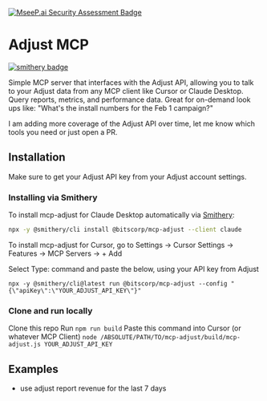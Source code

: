 [![MseeP.ai Security Assessment Badge](https://mseep.net/pr/bitscorp-mcp-mcp-adjust-badge.jpg)](https://mseep.ai/app/bitscorp-mcp-mcp-adjust)

# Adjust MCP
[![smithery badge](https://smithery.ai/badge/@bitscorp-mcp/mcp-adjust)](https://smithery.ai/badge/@bitscorp-mcp/mcp-adjust)

Simple MCP server that interfaces with the Adjust API, allowing you to talk to your Adjust data from any MCP client like Cursor or Claude Desktop. Query reports, metrics, and performance data. Great for on-demand look ups like: "What's the install numbers for the Feb 1 campaign?"

I am adding more coverage of the Adjust API over time, let me know which tools you need or just open a PR.

## Installation
Make sure to get your Adjust API key from your Adjust account settings.

### Installing via Smithery

To install mcp-adjust for Claude Desktop automatically via [Smithery](https://smithery.ai/server/@bitscorp-mcp/mcp-adjust):

```bash
npx -y @smithery/cli install @bitscorp/mcp-adjust --client claude
```

To install mcp-adjust for Cursor, go to Settings -> Cursor Settings -> Features -> MCP Servers -> + Add

Select Type: command and paste the below, using your API key from Adjust
```
npx -y @smithery/cli@latest run @bitscorp/mcp-adjust --config "{\"apiKey\":\"YOUR_ADJUST_API_KEY\"}"
```

### Clone and run locally
Clone this repo
Run `npm run build`
Paste this command into Cursor (or whatever MCP Client)
`node /ABSOLUTE/PATH/TO/mcp-adjust/build/mcp-adjust.js YOUR_ADJUST_API_KEY`

## Examples
- use adjust report revenue for the last 7 days
